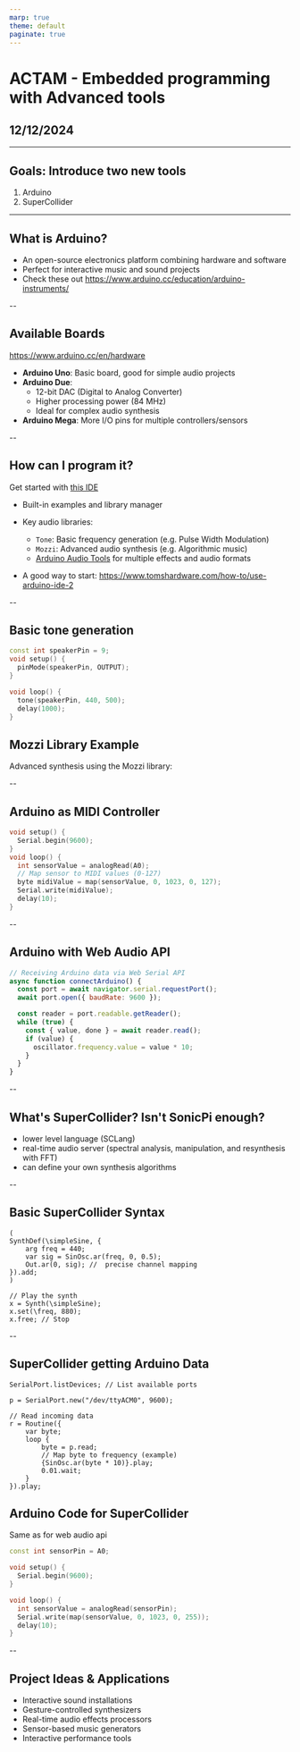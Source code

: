 ```yaml
---
marp: true
theme: default
paginate: true
---
```


# ACTAM - Embedded programming with Advanced tools
## 12/12/2024

---

## Goals: Introduce two new tools

1) Arduino
2) SuperCollider

---

## What is Arduino?
* An open-source electronics platform combining hardware and software
* Perfect for interactive music and sound projects
* Check these out https://www.arduino.cc/education/arduino-instruments/

--

## Available Boards
https://www.arduino.cc/en/hardware 
* **Arduino Uno**: Basic board, good for simple audio projects
* **Arduino Due**: 
  - 12-bit DAC (Digital to Analog Converter)
  - Higher processing power (84 MHz)
  - Ideal for complex audio synthesis
* **Arduino Mega**: More I/O pins for multiple controllers/sensors

--

## How can I program it?

Get started with [this IDE](https://docs.arduino.cc/software/ide-v2/tutorials/getting-started-ide-v2/)
* Built-in examples and library manager
* Key audio libraries:
  - `Tone`: Basic frequency generation (e.g. Pulse Width Modulation)
  - `Mozzi`: Advanced audio synthesis (e.g. Algorithmic music)
  - [Arduino Audio Tools](https://github.com/pschatzmann/arduino-audio-tools) for multiple effects and audio formats

* A good way to start: https://www.tomshardware.com/how-to/use-arduino-ide-2

-- 

## Basic tone generation

```cpp
const int speakerPin = 9;
void setup() {
  pinMode(speakerPin, OUTPUT);
}

void loop() {
  tone(speakerPin, 440, 500);
  delay(1000);
}
```

## Mozzi Library Example
Advanced synthesis using the Mozzi library:

--

## Arduino as MIDI Controller
```cpp
void setup() {
  Serial.begin(9600);
}
void loop() {
  int sensorValue = analogRead(A0);
  // Map sensor to MIDI values (0-127)
  byte midiValue = map(sensorValue, 0, 1023, 0, 127);
  Serial.write(midiValue);
  delay(10);
}
```
--

## Arduino with Web Audio API
```javascript
// Receiving Arduino data via Web Serial API
async function connectArduino() {
  const port = await navigator.serial.requestPort();
  await port.open({ baudRate: 9600 });

  const reader = port.readable.getReader();
  while (true) {
    const { value, done } = await reader.read();
    if (value) {
      oscillator.frequency.value = value * 10;
    }
  }
}
```
-- 

## What's SuperCollider? Isn't SonicPi enough?

* lower level language (SCLang)
* real-time audio server (spectral analysis, manipulation, and resynthesis with FFT)
* can define your own synthesis algorithms

-- 

## Basic SuperCollider Syntax

```supercollider
(
SynthDef(\simpleSine, {
    arg freq = 440;
    var sig = SinOsc.ar(freq, 0, 0.5);
    Out.ar(0, sig); //  precise channel mapping
}).add;
)

// Play the synth
x = Synth(\simpleSine);
x.set(\freq, 880);
x.free; // Stop
```

-- 

## SuperCollider getting Arduino Data

```supercollider
SerialPort.listDevices; // List available ports

p = SerialPort.new("/dev/ttyACM0", 9600);

// Read incoming data
r = Routine({
    var byte;
    loop {
        byte = p.read;
        // Map byte to frequency (example)
        {SinOsc.ar(byte * 10)}.play;
        0.01.wait;
    }
}).play;
```

## Arduino Code for SuperCollider
Same as for web audio api 

```cpp
const int sensorPin = A0;

void setup() {
  Serial.begin(9600);
}

void loop() {
  int sensorValue = analogRead(sensorPin);
  Serial.write(map(sensorValue, 0, 1023, 0, 255));
  delay(10);
}
```

--

## Project Ideas & Applications

* Interactive sound installations
* Gesture-controlled synthesizers
* Real-time audio effects processors
* Sensor-based music generators
* Interactive performance tools
